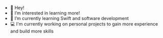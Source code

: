 - 👋 Hey!
- 👀 I’m interested in learning more!
- 🌱 I’m currently learning Swift and software development
- 💻 I'm currently working on personal projects to gain more experience and build more skills


<!---
JBalladares/JBalladares is a ✨ special ✨ repository because its `README.md` (this file) appears on your GitHub profile.
You can click the Preview link to take a look at your changes.
--->
